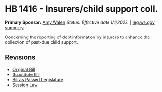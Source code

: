 # HB 1416 - Insurers/child support coll.
**Primary Sponsor:** [Amy Walen](/person/leg/walen_am.md)
*Status: Effective date 1/1/2022.* | [leg.wa.gov summary](https://app.leg.wa.gov/billsummary?BillNumber=1416&Year=2021)

Concerning the reporting of debt information by insurers to enhance the collection of past-due child support.

## Revisions
* [Original Bill](1/)
* [Substitute Bill](S/)
* [Bill as Passed Legislature](S.PL/)
* [Session Law](S.SL/)